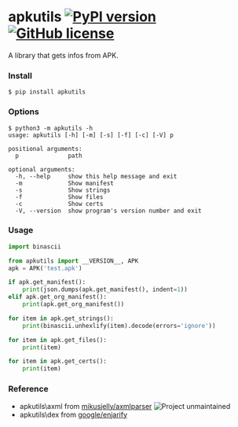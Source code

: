 # apkutils [![PyPI version](https://badge.fury.io/py/apkutils.svg)](https://badge.fury.io/py/apkutils) [![GitHub license](https://img.shields.io/github/license/mikusjelly/apkutils.svg)](https://github.com/mikusjelly/apkutils/blob/master/LICENSE)


A library that gets infos from APK.

### Install

```
$ pip install apkutils
```

### Options

```
$ python3 -m apkutils -h
usage: apkutils [-h] [-m] [-s] [-f] [-c] [-V] p

positional arguments:
  p              path

optional arguments:
  -h, --help     show this help message and exit
  -m             Show manifest
  -s             Show strings
  -f             Show files
  -c             Show certs
  -V, --version  show program's version number and exit

```

### Usage

```python
import binascii

from apkutils import __VERSION__, APK
apk = APK('test.apk')

if apk.get_manifest():
    print(json.dumps(apk.get_manifest(), indent=1))
elif apk.get_org_manifest():
    print(apk.get_org_manifest())

for item in apk.get_strings():
    print(binascii.unhexlify(item).decode(errors='ignore'))

for item in apk.get_files():
    print(item)

for item in apk.get_certs():
    print(item)
```

### Reference
- apkutils\axml from [mikusjelly/axmlparser](https://github.com/mikusjelly/axmlparser) ![Project unmaintained](https://img.shields.io/badge/project-unmaintained-red.svg)
- apkutils\dex from [google/enjarify](https://github.com/google/enjarify)
